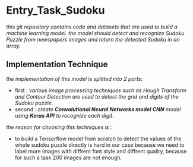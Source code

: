 # Entry_Task_Sudoku
_this git repository contains code and datasets that are used to build a machine learning model.
the model should detect and recognize Sudoku Puzzle from newspapers images and return the detected Sudoku in an array._
## Implementation Technique 

 _the implementation of this model is splitted into 2 parts_:
  - first : _various image processing techniques such as Hough Transform and Contour Detection are used to detect the grid and digits
  of the Sudoku puzzle_. 
  - second  :  _create **Convolutional Neural Networks model CNN** model using **Keras API** to recognize each digit_.

_the reason for choosing this techniques is :_
 - to build a Tensorflow model from scratch to detect the values of the whole sudoku puzzle directly is hard in our case because we need to label more images with diffrent font style and diffrent quality, because for such a task 200 images are not enough. 
 
